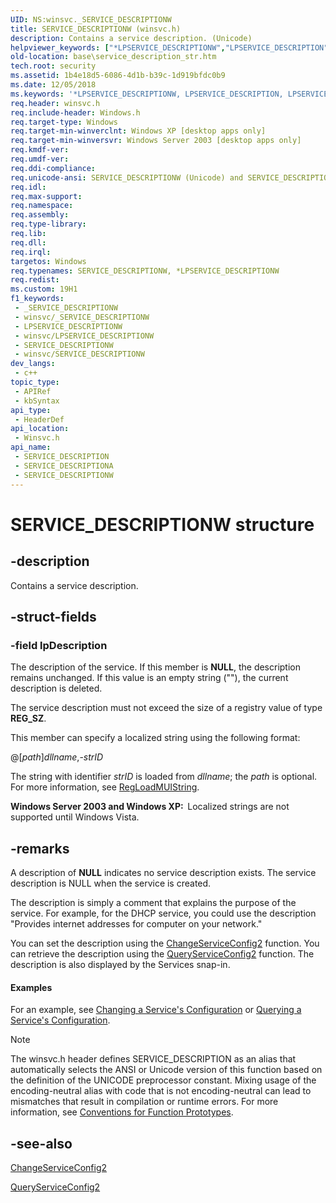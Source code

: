 ```yaml
---
UID: NS:winsvc._SERVICE_DESCRIPTIONW
title: SERVICE_DESCRIPTIONW (winsvc.h)
description: Contains a service description. (Unicode)
helpviewer_keywords: ["*LPSERVICE_DESCRIPTIONW","LPSERVICE_DESCRIPTION","LPSERVICE_DESCRIPTION structure pointer","SERVICE_DESCRIPTION","SERVICE_DESCRIPTION structure","SERVICE_DESCRIPTIONA","SERVICE_DESCRIPTIONW","_win32_service_description_str","base.service_description_str","winsvc/LPSERVICE_DESCRIPTION","winsvc/SERVICE_DESCRIPTION","winsvc/SERVICE_DESCRIPTIONA","winsvc/SERVICE_DESCRIPTIONW"]
old-location: base\service_description_str.htm
tech.root: security
ms.assetid: 1b4e18d5-6086-4d1b-b39c-1d919bfdc0b9
ms.date: 12/05/2018
ms.keywords: '*LPSERVICE_DESCRIPTIONW, LPSERVICE_DESCRIPTION, LPSERVICE_DESCRIPTION structure pointer, SERVICE_DESCRIPTION, SERVICE_DESCRIPTION structure, SERVICE_DESCRIPTIONA, SERVICE_DESCRIPTIONW, _win32_service_description_str, base.service_description_str, winsvc/LPSERVICE_DESCRIPTION, winsvc/SERVICE_DESCRIPTION, winsvc/SERVICE_DESCRIPTIONA, winsvc/SERVICE_DESCRIPTIONW'
req.header: winsvc.h
req.include-header: Windows.h
req.target-type: Windows
req.target-min-winverclnt: Windows XP [desktop apps only]
req.target-min-winversvr: Windows Server 2003 [desktop apps only]
req.kmdf-ver: 
req.umdf-ver: 
req.ddi-compliance: 
req.unicode-ansi: SERVICE_DESCRIPTIONW (Unicode) and SERVICE_DESCRIPTIONA (ANSI)
req.idl: 
req.max-support: 
req.namespace: 
req.assembly: 
req.type-library: 
req.lib: 
req.dll: 
req.irql: 
targetos: Windows
req.typenames: SERVICE_DESCRIPTIONW, *LPSERVICE_DESCRIPTIONW
req.redist: 
ms.custom: 19H1
f1_keywords:
 - _SERVICE_DESCRIPTIONW
 - winsvc/_SERVICE_DESCRIPTIONW
 - LPSERVICE_DESCRIPTIONW
 - winsvc/LPSERVICE_DESCRIPTIONW
 - SERVICE_DESCRIPTIONW
 - winsvc/SERVICE_DESCRIPTIONW
dev_langs:
 - c++
topic_type:
 - APIRef
 - kbSyntax
api_type:
 - HeaderDef
api_location:
 - Winsvc.h
api_name:
 - SERVICE_DESCRIPTION
 - SERVICE_DESCRIPTIONA
 - SERVICE_DESCRIPTIONW
---
```


# SERVICE_DESCRIPTIONW structure


## -description

Contains a service description.

## -struct-fields

### -field lpDescription

The description of the service. If this member is <b>NULL</b>, the description remains unchanged. If this value is an empty string (""), the current description is deleted. 




The service description must not exceed the size of a registry value of type <b>REG_SZ</b>.

This member can specify a localized string using the following format:

@[<i>path</i>\]<i>dllname</i>,-<i>strID</i>

The string with identifier <i>strID</i> is loaded from <i>dllname</i>; the <i>path</i> is optional. For more information, see <a href="/windows/desktop/api/winreg/nf-winreg-regloadmuistringa">RegLoadMUIString</a>.

<b>Windows Server 2003 and Windows XP:  </b>Localized strings are not supported until Windows Vista.

## -remarks

A description of <b>NULL</b> indicates no service description exists. The service description is NULL when the service is created.

The description is simply a comment that explains the purpose of the service. For example, for the DHCP service, you could use the description "Provides internet addresses for computer on your network."

You can set the description using the 
<a href="/windows/desktop/api/winsvc/nf-winsvc-changeserviceconfig2a">ChangeServiceConfig2</a> function. You can retrieve the description using the 
<a href="/windows/desktop/api/winsvc/nf-winsvc-queryserviceconfig2a">QueryServiceConfig2</a> function. The description is also displayed by the Services snap-in.


#### Examples

For an example, see 
<a href="/windows/desktop/Services/changing-a-service-configuration">Changing a Service's Configuration</a> or <a href="/windows/desktop/Services/querying-a-service-s-configuration">Querying a Service's Configuration</a>.

<div class="code"></div>




> [!NOTE]
> The winsvc.h header defines SERVICE_DESCRIPTION as an alias that automatically selects the ANSI or Unicode version of this function based on the definition of the UNICODE preprocessor constant. Mixing usage of the encoding-neutral alias with code that is not encoding-neutral can lead to mismatches that result in compilation or runtime errors. For more information, see [Conventions for Function Prototypes](/windows/win32/intl/conventions-for-function-prototypes).

## -see-also

<a href="/windows/desktop/api/winsvc/nf-winsvc-changeserviceconfig2a">ChangeServiceConfig2</a>



<a href="/windows/desktop/api/winsvc/nf-winsvc-queryserviceconfig2a">QueryServiceConfig2</a>
